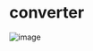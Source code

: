 # converter
![image](https://user-images.githubusercontent.com/74561221/149321196-288679dd-15a0-49cd-88ac-b4e99a8b323a.png)
